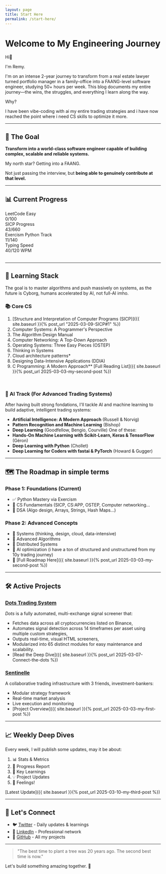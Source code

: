```yaml
---
layout: page
title: Start Here
permalink: /start-here/
---
```


#  Welcome to My Engineering Journey

Hi👋

I'm Remy. 

I'm on an intense 2-year journey to transform from a real estate lawyer turned portfolio manager in a family-office into a FAANG-level software engineer, studying 50+ hours per week. 
This blog documents my entire journey—the wins, the struggles, and everything I learn along the way.

Why? 

I have been vibe-coding with ai my entire trading strategies and i have now reached the point where i need CS skills to optimize it more.


---

## 🎯 The Goal

**Transform into a world-class software engineer capable of building complex, scalable and reliable systems.**

My north star? Getting into a FAANG. 

Not just passing the interview, but **being able to genuinely contribute at that level.**


---

## 📊 Current Progress

<div class="progress-section">
  <div class="progress-item">
    <div class="progress-label">LeetCode Easy</div>
    <div class="progress-bar">
      <div class="progress-fill" style="width: 0%"></div>
    </div>
    <div class="progress-text">0/100</div>
  </div>

  <div class="progress-item">
    <div class="progress-label">SICP Progress</div>
    <div class="progress-bar">
      <div class="progress-fill" style="width: 6.5%"></div>
    </div>
    <div class="progress-text">43/660</div>
  </div>

  <div class="progress-item">
    <div class="progress-label">Exercism Python Track</div>
    <div class="progress-bar">
      <div class="progress-fill" style="width: 7.9%"></div>
    </div>
    <div class="progress-text">11/140</div>
  </div>

  <div class="progress-item">
    <div class="progress-label">Typing Speed</div>
    <div class="progress-bar">
      <div class="progress-fill" style="width: 33.3%"></div>
    </div>
    <div class="progress-text">40/120 WPM</div>
  </div>
</div>
<br>


---

## 🧠 Learning Stack

The goal is to master algorithms and push massively on systems, as the future is Cyborg, humans accelerated by AI, not full-AI imho.

### 📚 Core CS
1. [Structure and Interpretation of Computer Programs (SICP)]({{ site.baseurl }}{% post_url "2025-03-09-SICP#1" %})
2. Computer Systems: A Programmer's Perspective
3. The Algorithm Design Manual
4. Computer Networking: A Top-Down Approach
5. Operating Systems: Three Easy Pieces (OSTEP)
6. Thinking in Systems
7. Cloud architecture patterns*
8. Designing Data-Intensive Applications (DDIA)
9. C Programming: A Modern Approach** 
[Full Reading List]({{ site.baseurl }}{% post_url 2025-03-03-my-second-post %})
<br>

### 🤖 AI Track (For Advanced Trading Systems)

After having built strong fondations, I'll tackle AI and machine learning to build adaptive, intelligent trading systems:
- **Artificial Intelligence: A Modern Approach** (Russell & Norvig)
- **Pattern Recognition and Machine Learning** (Bishop)
- **Deep Learning** (Goodfellow, Bengio, Courville)
One of these:
- **Hands-On Machine Learning with Scikit-Learn, Keras & TensorFlow** (Géron)
- **Deep Learning with Python** (Chollet)
- **Deep Learning for Coders with fastai & PyTorch** (Howard & Gugger)

---

## 🗺️ The Roadmap in simple terms

### Phase 1: Foundations (Current)
- ✅ Python Mastery via Exercism
- 🔄 CS Fundamentals (SICP, CS:APP, OSTEP, Computer networking...
- 🔄 DSA (Algo design, Arrays, Strings, Hash Maps...)


### Phase 2: Advanced Concepts
- 🔄 Systems (thinking, design, cloud, data-intensive)
- 🔲 Advanced Algorithms
- 🔲 Distributed Systems
- 🔲 AI optimization (i have a ton of structured and unstructured from my 10y trading journey)
- 🔲 [Full Roadmap Here]({{ site.baseurl }}{% post_url 2025-03-03-my-second-post %})


--- 

## 🛠️ Active Projects

### [Dots Trading System](https://github.com/Rae699/Dots)

*Dots* is a fully automated, multi-exchange signal screener that:
- Fetches data across all cryptocurrencies listed on Binance,
- Automates signal detection across 14 timeframes per asset using multiple custom strategies,
- Outputs real-time, visual HTML screeners,
- Modularized into 65 distinct modules for easy maintenance and scalability.
- [Read the Deep Dive]({{ site.baseurl }}{% post_url 2025-03-07-Connect-the-dots %})

### [Sentinelle](https://github.com/SentiCap/SentinelleCap)

A collaborative trading infrastructure with 3 friends, investment-bankers:
- Modular strategy framework
- Real-time market analysis
- Live execution and monitoring
- [Project Overview]({{ site.baseurl }}{% post_url 2025-03-03-my-first-post %})


---

## 📈 Weekly Deep Dives

Every week, I will publish some updates, may it be about:
1. 📊 Stats & Metrics
2. 📝 Progress Report
3. 🧠 Key Learnings
4. 💡 Project Updates
5. 💌 Feelings!

[Latest Update]({{ site.baseurl }}{% post_url 2025-03-10-my-third-post %})


---

## 🤝 Let's Connect

- 🐦 [Twitter](https://twitter.com/SolTae_) - Daily updates & learnings
- 💼 [LinkedIn](https://www.linkedin.com/in/remy-charras/) - Professional network
- 🔨 [GitHub](https://github.com/Rae699) - All my projects


---

> "The best time to plant a tree was 20 years ago. The second best time is now."

Let's build something amazing together. 🚀 



